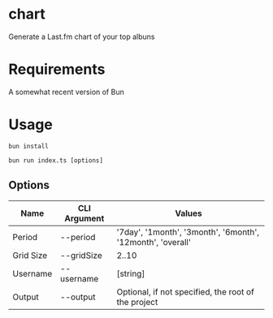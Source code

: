 # chart
Generate a Last.fm chart of your top albuns

# Requirements

A somewhat recent version of Bun 

# Usage

```
bun install

bun run index.ts [options]
```

## Options

| Name   | CLI Argument | Values                                                     |
| ------ | ------------ | ---------------------------------------------------------- |
| Period | --period     | '7day', '1month', '3month', '6month', '12month', 'overall' |
| Grid Size | --gridSize     | 2..10 |
| Username | --username     | [string] |
| Output | --output     | Optional, if not specified, the root of the project |